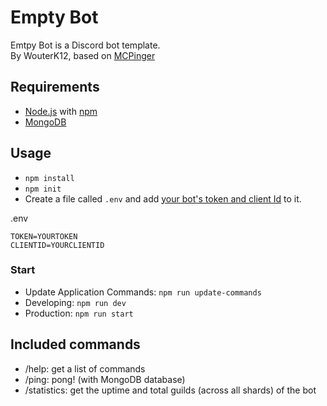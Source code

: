 # Empty Bot

Emtpy Bot is a Discord bot template.  
By WouterK12, based on [MCPinger](https://mcpinger.wouterk12.com)

## Requirements

- [Node.js](https://nodejs.org/en/) with [npm](https://www.npmjs.com/)
- [MongoDB](https://www.mongodb.com/try/download/community)

## Usage

- `npm install`
- `npm init`
- Create a file called `.env` and add [your bot's token and client Id](https://discord.com/developers) to it.

.env

```.env
TOKEN=YOURTOKEN
CLIENTID=YOURCLIENTID
```

### Start

- Update Application Commands: `npm run update-commands`
- Developing: `npm run dev`
- Production: `npm run start`

## Included commands

- /help: get a list of commands
- /ping: pong! (with MongoDB database)
- /statistics: get the uptime and total guilds (across all shards) of the bot
